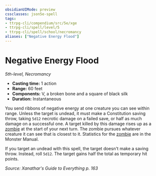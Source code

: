 ```yaml
---
obsidianUIMode: preview
cssclasses: json5e-spell
tags:
- ttrpg-cli/compendium/src/5e/xge
- ttrpg-cli/spell/level/5
- ttrpg-cli/spell/school/necromancy
aliases: ["Negative Energy Flood"]
---
```

# Negative Energy Flood
*5th-level, Necromancy*  

- **Casting time:** 1 action
- **Range:** 60 feet
- **Components:** V, a broken bone and a square of black silk
- **Duration:** Instantaneous

You send ribbons of negative energy at one creature you can see within range. Unless the target is undead, it must make a Constitution saving throw, taking `5d12` necrotic damage on a failed save, or half as much damage on a successful one. A target killed by this damage rises up as a [zombie](zombie-xphb.md) at the start of your next turn. The zombie pursues whatever creature it can see that is closest to it. Statistics for the [zombie](zombie-xphb.md) are in the Monster Manual.

If you target an undead with this spell, the target doesn't make a saving throw. Instead, roll `5d12`. The target gains half the total as temporary hit points.

*Source: Xanathar's Guide to Everything p. 163*